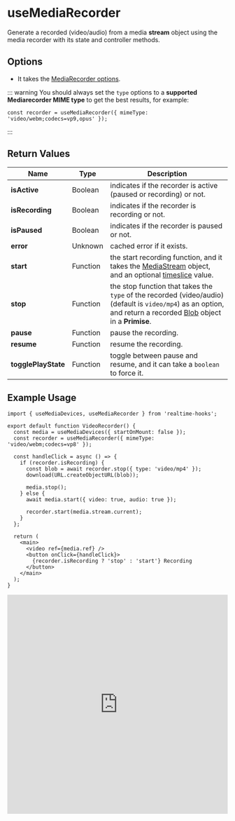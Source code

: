 # useMediaRecorder

Generate a recorded (video/audio) from a media **stream** object using the media recorder with its state and controller methods.

## Options

- It takes the [MediaRecorder options](https://developer.mozilla.org/en-US/docs/Web/API/MediaRecorder/MediaRecorder#options).

::: warning
You should always set the `type` options to a **supported Mediarecorder MIME type** to get the best results, for example:

```tsx
const recorder = useMediaRecorder({ mimeType: 'video/webm;codecs=vp9,opus' });
```

:::

## Return Values

| Name                | Type     | Description                                                                                                                                                                                                                                           |
| ------------------- | -------- | ----------------------------------------------------------------------------------------------------------------------------------------------------------------------------------------------------------------------------------------------------- |
| **isActive**        | Boolean  | indicates if the recorder is active (paused or recording) or not.                                                                                                                                                                                     |
| **isRecording**     | Boolean  | indicates if the recorder is recording or not.                                                                                                                                                                                                        |
| **isPaused**        | Boolean  | indicates if the recorder is paused or not.                                                                                                                                                                                                           |
| **error**           | Unknown  | cached error if it exists.                                                                                                                                                                                                                            |
| **start**           | Function | the start recording function, and it takes the [MediaStream](https://developer.mozilla.org/en-US/docs/Web/API/MediaStream) object, and an optional [timeslice](https://developer.mozilla.org/en-US/docs/Web/API/MediaRecorder/start#timeslice) value. |
| **stop**            | Function | the stop function that takes the `type` of the recorded (video/audio) (default is `video/mp4`) as an option, and return a recorded [Blob](https://developer.mozilla.org/en-US/docs/Web/API/Blob) object in a **Primise**.                             |
| **pause**           | Function | pause the recording.                                                                                                                                                                                                                                  |
| **resume**          | Function | resume the recording.                                                                                                                                                                                                                                 |
| **togglePlayState** | Function | toggle between pause and resume, and it can take a `boolean` to force it.                                                                                                                                                                             |

## Example Usage

<!-- prettier-ignore -->
```tsx
import { useMediaDevices, useMediaRecorder } from 'realtime-hooks';

export default function VideoRecorder() {
  const media = useMediaDevices({ startOnMount: false });
  const recorder = useMediaRecorder({ mimeType: 'video/webm;codecs=vp8' });

  const handleClick = async () => {
    if (recorder.isRecording) {
      const blob = await recorder.stop({ type: 'video/mp4' });
      download(URL.createObjectURL(blob));

      media.stop();
    } else {
      await media.start({ video: true, audio: true });

      recorder.start(media.stream.current);
    }
  };

  return (
    <main>
      <video ref={media.ref} />
      <button onClick={handleClick}>
        {recorder.isRecording ? 'stop' : 'start'} Recording
      </button>
    </main>
  );
}
```

<iframe src="https://codesandbox.io/embed/usemediarecorder-hqgfxh?fontsize=14&hidenavigation=1&module=%2Fsrc%2FComponent.tsx&theme=dark" style="width:100%; height:500px; border:0; overflow:hidden;" title="useMediaRecorder" allow="accelerometer; ambient-light-sensor; camera; encrypted-media; geolocation; gyroscope; hid; microphone; midi; payment; usb; vr; xr-spatial-tracking" sandbox="allow-forms allow-modals allow-popups allow-presentation allow-same-origin allow-scripts"></iframe>

